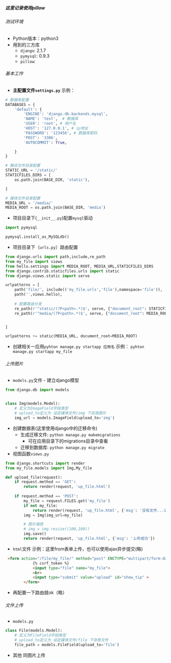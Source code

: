 ##### 这里记录使用pillow

###### 测试环境
- Python版本：python3
- 用到的三方库
	- `django`: 2.1.7
	- `pymysql`: 0.9.3
	- `pillow`: 

###### 基本工作

- **主配置文件`settings.py`**
示例：
```python
# 数据库配置
DATABASES = {
    'default': {
        'ENGINE': 'django.db.backends.mysql',
        'NAME': 'test',  # 数据库
        'USER': 'root', # 用户名
        'HOST': '127.0.0.1', # ip地址
        'PASSWORD': '123456', # 数据库密码
        'POST': '3306',
        'AUTOCOMMIT': True,

    }
}

# 静态文件目录配置
STATIC_URL = '/static/'
STATICFILES_DIRS = [
    os.path.join(BASE_DIR, 'static'),

]

# 媒体文件目录配置
MEDIA_URL = '/media/'
MEDIA_ROOT = os.path.join(BASE_DIR, 'media')
```
- 项目目录下(`__init__.py`)配置`mysql`驱动
```python
import pymysql

pymysql.install_as_MySQLdb()
```
- 项目目录下（`urls.py`）路由配置
```python
from django.urls import path,include,re_path
from my_file import views
from hello.settings import MEDIA_ROOT, MEDIA_URL,STATICFILES_DIRS
from django.contrib.staticfiles.urls import static
from django.views.static import serve

urlpatterns = [
    path('file/', include(('my_file.urls','file'),namespace='file')),
    path('',views.hello),
	
	# 配置路由分发
    re_path(r'^static/(?P<path>.*)$', serve, {"document_root": STATICFILES_DIRS[0]}),
    re_path(r'^media/(?P<path>.*)$', serve, {"document_root": MEDIA_ROOT}),


]

urlpatterns += static(MEDIA_URL, document_root=MEDIA_ROOT)
```

- 创建相关一应用`pyhton manage.py startapp 应用名`
示例：
`pyhton manage.py startapp my_file`

###### 上传图片

- `models.py`文件 - 建立django模型
```python
from django.db import models


class Img(models.Model):
	# 定义为ImageField字段类型
	# upload_to定义为 设定媒体文件/img 下存放图片
    img_url = models.ImageField(upload_to='img')
```
- 创建数据表(这里使用django中的迁移命令)
	- 生成迁移文件: `python manage.py makemigrations`
		- 可在应用目录下的migrations目录中查看
	- 迁移到数据库: `python manage.py migrate`
- 视图函数`views.py`
```python
from django.shortcuts import render
from my_file.models import Img,My_file

def upload_file(request):
    if request.method == 'GET':
        return render(request, 'up_file.html')
        
    if request.method == 'POST':
        my_file = request.FILES.get('my_file')
        if not my_file:
            return render(request, 'up_file.html', {'msg': '没有文件...请从新上传'})
        img = Img(img_url=my_file)

        # 图片缩放
        # img = img.resize((100,100))
        img.save()
        return render(request, 'up_file.html', {'msg': '上传成功'})
```
- `html`文件
示例：这里from表单上传，也可以使用ajax异步提交(略)
```html
 <form action="/file/my_file/" method="post" ENCTYPE="multipart/form-data">
 			{% csrf_token %}
            <input type="file" name="my_file">
            <br>
            <input type="submit" value="upload" id="show_tip" >
        </form>
```
- 再配置一下路由就ok（略）
###### 文件上传
- `models.py`
```python
class File(models.Model):
	# 定义为FileField字段类型
	# upload_to定义为 设定媒体文件/file 下存放文件
    file_path = models.FileField(upload_to='file')
```
- 其他 同图片上传